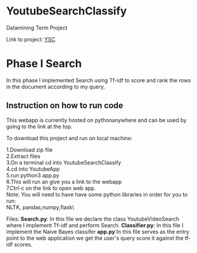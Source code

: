 # YoutubeSearchClassify
Datamining Term Project  

Link to project: [YSC](http://sergiog23.pythonanywhere.com/)
# Phase I Search
In this phase I implemented Search using Tf-idf to score and rank the rows in the document according to my query. 
## Instruction on how to run code
This webapp is currently hosted on pythonanywhere and can be used by going to the link at the top.  

To download this project and run on local machine:

1.Download zip file  \
2.Extract files\
3.On a terminal cd into YoutubeSearchClassify\
4.cd into YoutubeApp\
5.run python3 app.py \
6.This will run an give you a link to the webapp \
7.Ctrl-c on the link to open web app.\
Note: You will need to have have some python libraries in order for you to run:\
NLTK, pandas,numpy,flask\

Files:
**Search.py**: In this file we declare the class YoutubeVideoSearch where I implement Tf-idf and perform Search.
**Classifier.py**: In this file I implement the Naive Bayes classifer
**app.py**:In this file serves as the entry point to the web application we get the user's query score it against the tf-idf scores.
